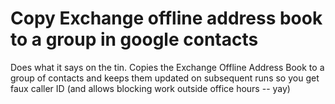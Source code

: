 # Copy Exchange offline address book to a group in google contacts

Does what it says on the tin. Copies the Exchange Offline Address Book to a group of contacts and keeps them updated on subsequent runs so you get faux caller ID (and allows blocking work outside office hours -- yay)

